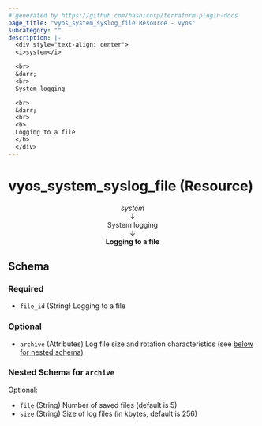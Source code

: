 ```yaml
---
# generated by https://github.com/hashicorp/terraform-plugin-docs
page_title: "vyos_system_syslog_file Resource - vyos"
subcategory: ""
description: |-
  <div style="text-align: center">
  <i>system</i>

  <br>
  &darr;
  <br>
  System logging

  <br>
  &darr;
  <br>
  <b>
  Logging to a file
  </b>
  </div>
---
```


# vyos_system_syslog_file (Resource)

<div style="text-align: center">
<i>system</i>

<br>
&darr;
<br>
System logging

<br>
&darr;
<br>
<b>
Logging to a file
</b>
</div>



<!-- schema generated by tfplugindocs -->
## Schema

### Required

- `file_id` (String) Logging to a file

### Optional

- `archive` (Attributes) Log file size and rotation characteristics (see [below for nested schema](#nestedatt--archive))

<a id="nestedatt--archive"></a>
### Nested Schema for `archive`

Optional:

- `file` (String) Number of saved files (default is 5)
- `size` (String) Size of log files (in kbytes, default is 256)
